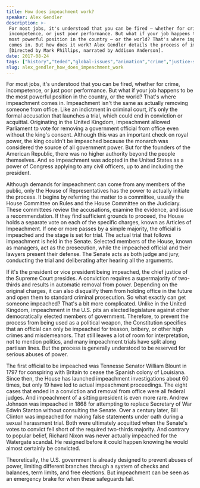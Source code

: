```yaml
---
title: How does impeachment work?
speaker: Alex Gendler
description: >-
 For most jobs, it's understood that you can be fired – whether for crime,
 incompetence, or just poor performance. But what if your job happens to be the
 most powerful position in the country – or the world? That's where impeachment
 comes in. But how does it work? Alex Gendler details the process of impeachment.
 [Directed by Mark Phillips, narrated by Addison Anderson].
date: 2017-08-24
tags: ["history","teded","global-issues","animation","crime","justice-system","politics","government","united-states"]
slug: alex_gendler_how_does_impeachment_work
---
```


For most jobs, it's understood that you can be fired, whether for crime, incompetence, or
just poor performance. But what if your job happens to be the most powerful position in
the country, or the world? That's where impeachment comes in. Impeachment isn't the same
as actually removing someone from office. Like an indictment in criminal court, it's only
the formal accusation that launches a trial, which could end in conviction or acquittal.
Originating in the United Kingdom, impeachment allowed Parliament to vote for removing a
government official from office even without the king's consent. Although this was an
important check on royal power, the king couldn't be impeached because the monarch was
considered the source of all government power. But for the founders of the American
Republic, there was no higher authority beyond the people themselves. And so impeachment
was adopted in the United States as a power of Congress applying to any civil officers, up
to and including the president.

Although demands for impeachment can come from any members of the public, only the House
of Representatives has the power to actually initiate the process. It begins by referring
the matter to a committee, usually the House Committee on Rules and the House Committee on
the Judiciary. These committees review the accusations, examine the evidence, and issue a
recommendation. If they find sufficient grounds to proceed, the House holds a separate
vote on each of the specific charges, known as Articles of Impeachment. If one or more
passes by a simple majority, the official is impeached and the stage is set for trial.
The actual trial that follows impeachment is held in the Senate. Selected members of the
House, known as managers, act as the prosecution, while the impeached official and their
lawyers present their defense. The Senate acts as both judge and jury, conducting the
trial and deliberating after hearing all the arguments.

If it's the president or vice president being impeached, the chief justice of the Supreme
Court presides. A conviction requires a supermajority of two-thirds and results in
automatic removal from power. Depending on the original charges, it can also disqualify
them from holding office in the future and open them to standard criminal prosecution. So
what exactly can get someone impeached? That's a bit more complicated. Unlike in the
United Kingdom, impeachment in the U.S. pits an elected legislature against other
democratically elected members of government. Therefore, to prevent the process from
being used as a political weapon, the Constitution specifies that an official can only be
impeached for treason, bribery, or other high crimes and misdemeanors. That still leaves a
lot of room for interpretation, not to mention politics, and many impeachment trials have
split along partisan lines. But the process is generally understood to be reserved for
serious abuses of power.

The first official to be impeached was Tennesse Senator William Blount in 1797 for
conspiring with Britain to cease the Spanish colony of Louisiana. Since then, the House
has launched impeachment investigations about 60 times, but only 19 have led to actual
impeachment proceedings. The eight cases that ended in a conviction and removal from
office were all federal judges. And impeachment of a sitting president is even more rare.
Andrew Johnson was impeached in 1868 for attempting to replace Secretary of War Edwin
Stanton without consulting the Senate. Over a century later, Bill Clinton was impeached
for making false statements under oath during a sexual harassment trial. Both were
ultimately acquitted when the Senate's votes to convict fell short of the required 
two-thirds majority. And contrary to popular belief, Richard Nixon was never actually
impeached for the Watergate scandal. He resigned before it could happen knowing he would
almost certainly be convicted.

Theoretically, the U.S. government is already designed to prevent abuses of power,
limiting different branches through a system of checks and balances, term limits, and free
elections. But impeachment can be seen as an emergency brake for when these safeguards
fail.

<!--
ad_duration=0
event="TED-Ed"
external_start_time=0
intro_duration=0
is_subtitle_required="False"
is_talk_featured="False"
language="en"
language_swap="False"
native_language="en"
number_of_related_talks=6
number_of_speakers=1
number_of_subtitled_videos=0
number_of_tags=9
number_of_talk_download_languages=18
number_of_talk_more_resources=0
number_of_talk_recommendations=0
number_of_talks_take_actions=0
post_ad_duration=0
published_timestamp="2019-09-26 16:07:37"
recording_date="2017-08-24"
speaker_is_published=0
speaker_name="Alex Gendler"
talk_name="How does impeachment work?"
talks_tags=["history","teded","global-issues","animation","crime","justice-system","politics","government","united-states"]
url_webpage="https://www.ted.com/talks/alex_gendler_how_does_impeachment_work"
video_type_name="TED-Ed Original"
-->